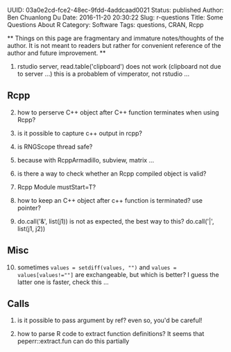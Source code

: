 UUID: 03a0e2cd-fce2-48ec-9fdd-4addcaad0021
Status: published
Author: Ben Chuanlong Du
Date: 2016-11-20 20:30:22
Slug: r-questions
Title: Some Questions About R
Category: Software
Tags: questions, CRAN, Rcpp

**
Things on this page are fragmentary and immature notes/thoughts of the author. 
It is not meant to readers but rather for convenient reference of the author and future improvement.
**
 
1. rstudio server, read.table('clipboard') does not work (clipboard not due to server ...)
this is a probablem of vimperator, not rstudio ...

## Rcpp
2. how to perserve C++ object after C++ function terminates when using Rcpp?

3. is it possible to capture c++ output in rcpp?

4. is RNGScope thread safe?

5. because with RcppArmadillo, subview, matrix ...

6. is there a way to check whether an Rcpp compiled object is valid?


7. Rcpp Module mustStart=T?

8. how to keep an C++ object after c++ function is terminated? use pointer?

9. do.call('&', list(j1)) is not as expected, the best way to this?
do.call('|', list(j1, j2))

## Misc
10. sometimes 
`values = setdiff(values, "")`
and 
`values = values[values!=""]`
are exchangeable,
but which is better?
I guess the latter one is faster,
check this ...

## Calls
1. is it possible to pass argument by ref? even so, you'd be careful!

2. how to parse R code to extract function definitions? 
It seems that peperr::extract.fun can do this partially
